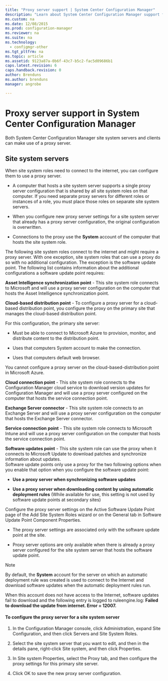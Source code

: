 ```yaml
---
title: "Proxy server support | System Center Configuration Manager"
description: "Learn about System Center Configuration Manager support for proxy servers that site system servers and clients use."
ms.custom: na
ms.date: 12/08/2015
ms.prod: configuration-manager
ms.reviewer: na
ms.suite: na
ms.technology:
  - configmgr-other
ms.tgt_pltfrm: na
ms.topic: article
ms.assetid: 9123a87a-0b6f-43c7-b5c2-fac5d09686b1
caps.latest.revision: 6
caps.handback.revision: 0
author: Brendunsms.author: brendunsmanager: angrobe

---
```

# Proxy server support in System Center Configuration Manager
Both System Center Configuration Manager site system servers and  clients can make use of a proxy server.  

## Site system servers  
When site system roles need to connect to the internet, you can configure them to use a proxy server.  

-   A  computer that hosts a site system server supports a single proxy server configuration that is shared by all site system roles on that computer. If you need separate proxy servers for different roles or instances of a role, you must place those  roles on separate site system servers.  

-   When you configure    new proxy server settings for a site system server that already has a proxy server configuration, the original configuration is overwritten.  

-   Connections to the proxy use the **System** account of the computer that hosts the site system role.  

The following site system roles connect to the internet and might require a proxy server.  With one exception, site system roles that can use a proxy do so with no additional configuration. The exception is the software update point. The following list contains information about the additional configurations a software update point requires:  

**Asset Intelligence synchronization point** - This site system role connects to Microsoft and will use a proxy server configuration on the computer that hosts the Asset Intelligence synchronization point.  

**Cloud-based distribution point** - To configure a proxy server for a cloud-based distribution point, you configure the proxy on the primary site that manages the cloud-based distribution point.  

For this configuration, the primary site server:  

-   Must be able to connect to Microsoft Azure to provision, monitor, and distribute content to the distribution point.  

-   Uses that computers System account to make the connection.  

-   Uses that computers default web browser.  

You cannot configure a proxy server on the cloud-based-distribution point in Microsoft Azure.  

**Cloud connection point** - This site system role connects to the Configuration Manager cloud service to download version updates for Configuration Manager and will use a proxy server configured on the computer that hosts the service connection point.  

**Exchange Server connector** - This site system role connects to an Exchange Server and will use a proxy server configuration on the computer that hosts the Exchange Server connector.  

**Service connection point** - This site system role connects to Microsoft Intune and will use a proxy server configuration on the computer that hosts the service connection point.  

**Software updates point** - This site system role can use the proxy when it connects to Microsoft Update to download patches and synchronize information about updates.   
Software update points only use a proxy for the two following options when you enable that option when you configure the software update point:  

-   **Use a proxy server when synchronizing software updates**  

-   **Use a proxy server when downloading content by using automatic deployment rules** (While available for use, this setting is not used by software update points at secondary sites)  

Configure the proxy server settings on the Active Software Update Point page of the Add Site System Roles wizard or on the General tab in Software Update Point Component Properties.  

-   The proxy server settings are associated only with the software update point at the site.  

-   Proxy server options are only available when there is already a proxy server configured for the site system server that hosts the software update point.  

> [!NOTE]  
>  By default, the **System** account for the server on which an automatic deployment rule was created is used to connect to the Internet and download software updates when the automatic deployment rules run.  
>   
>  When this account does not have access to the Internet, software updates fail to download and the following entry is logged to ruleengine.log: **Failed to download the update from internet. Error = 12007.**  

#### To configure the proxy server for a site system server  

1.  In the Configuration Manager console, click Administration, expand Site Configuration, and then click Servers and Site System Roles.  

2.  Select the site system server that you want to edit, and then in the details pane, right-click Site system, and then click Properties.  

3.  In Site system Properties, select the Proxy tab, and then configure the proxy settings for this primary site server.  

4.  Click OK to save the new proxy server configuration.  
